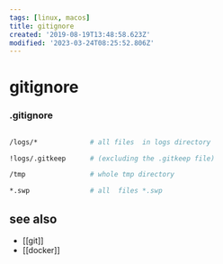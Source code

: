 ```yaml
---
tags: [linux, macos]
title: gitignore
created: '2019-08-19T13:48:58.623Z'
modified: '2023-03-24T08:25:52.806Z'
---
```


# gitignore

### .gitignore
```sh

/logs/*             # all files  in logs directory

!logs/.gitkeep      # (excluding the .gitkeep file)

/tmp                # whole tmp directory

*.swp               # all  files *.swp
```

## see also
- [[git]]
- [[docker]]
